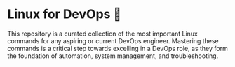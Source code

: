 # Linux for DevOps 🐧

This repository is a curated collection of the most important Linux commands for any aspiring or current DevOps engineer. Mastering these commands is a critical step towards excelling in a DevOps role, as they form the foundation of automation, system management, and troubleshooting.

